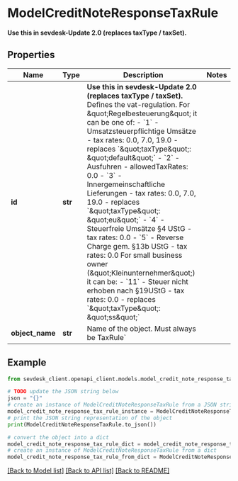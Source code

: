 # ModelCreditNoteResponseTaxRule

**Use this in sevdesk-Update 2.0 (replaces taxType / taxSet).**

## Properties

Name | Type | Description | Notes
------------ | ------------- | ------------- | -------------
**id** | **str** | **Use this in sevdesk-Update 2.0 (replaces taxType / taxSet).**  Defines the vat-regulation. For \&quot;Regelbesteuerung\&quot; it can be one of:   - &#x60;1&#x60; - Umsatzsteuerpflichtige Umsätze - tax rates: 0.0, 7.0, 19.0 - replaces &#x60;\&quot;taxType\&quot;: \&quot;default\&quot;&#x60;   - &#x60;2&#x60; - Ausfuhren - allowedTaxRates: 0.0   - &#x60;3&#x60; - Innergemeinschaftliche Lieferungen - tax rates: 0.0, 7.0, 19.0 - replaces &#x60;\&quot;taxType\&quot;: \&quot;eu\&quot;&#x60;   - &#x60;4&#x60; - Steuerfreie Umsätze §4 UStG - tax rates: 0.0   - &#x60;5&#x60; - Reverse Charge gem. §13b UStG - tax rates: 0.0  For small business owner (\&quot;Kleinunternehmer\&quot;) it can be:   - &#x60;11&#x60; - Steuer nicht erhoben nach §19UStG - tax rates: 0.0 - replaces &#x60;\&quot;taxType\&quot;: \&quot;ss\&quot;&#x60; | 
**object_name** | **str** | Name of the object. Must always be TaxRule&#x60; | 

## Example

```python
from sevdesk_client.openapi_client.models.model_credit_note_response_tax_rule import ModelCreditNoteResponseTaxRule

# TODO update the JSON string below
json = "{}"
# create an instance of ModelCreditNoteResponseTaxRule from a JSON string
model_credit_note_response_tax_rule_instance = ModelCreditNoteResponseTaxRule.from_json(json)
# print the JSON string representation of the object
print(ModelCreditNoteResponseTaxRule.to_json())

# convert the object into a dict
model_credit_note_response_tax_rule_dict = model_credit_note_response_tax_rule_instance.to_dict()
# create an instance of ModelCreditNoteResponseTaxRule from a dict
model_credit_note_response_tax_rule_from_dict = ModelCreditNoteResponseTaxRule.from_dict(model_credit_note_response_tax_rule_dict)
```
[[Back to Model list]](../README.md#documentation-for-models) [[Back to API list]](../README.md#documentation-for-api-endpoints) [[Back to README]](../README.md)


